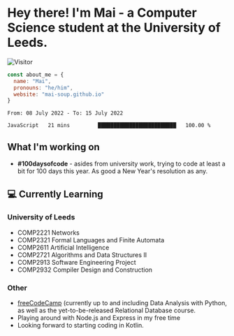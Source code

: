# Hey there! I'm Mai - a Computer Science student at the University of Leeds.

![Visitor](https://visitor-badge.laobi.icu/badge?page_id=mai-soup.mai-soup)

```javascript
const about_me = {
  name: "Mai",
  pronouns: "he/him",
  website: "mai-soup.github.io"
}
```

<!--START_SECTION:waka-->

```text
From: 08 July 2022 - To: 15 July 2022

JavaScript   21 mins         █████████████████████████   100.00 %
```

<!--END_SECTION:waka-->
<!--<img src="https://github-readme-stats.vercel.app/api?username=mai-soup&show_icons=true&theme=gruvbox" />
<img src="https://github-readme-stats.vercel.app/api/top-langs/?username=mai-soup&langs_count=8&layout=compact&theme=gruvbox" />-->

## What I'm working on

* __#100daysofcode__ - asides from university work, trying to code at least a bit for 100 days this year. As good a New Year's resolution as any.

## 💻 Currently Learning

### University of Leeds
* COMP2221 Networks
* COMP2321 Formal Languages and Finite Automata
* COMP2611 Artificial Intelligence
* COMP2721 Algorithms and Data Structures II
* COMP2913 Software Engineering Project
* COMP2932 Compiler Design and Construction

### Other
* [freeCodeCamp](https://www.freecodecamp.org/) (currently up to and including Data Analysis with Python, as well as the yet-to-be-released Relational Database course.
* Playing around with Node.js and Express in my free time
* Looking forward to starting coding in Kotlin.
